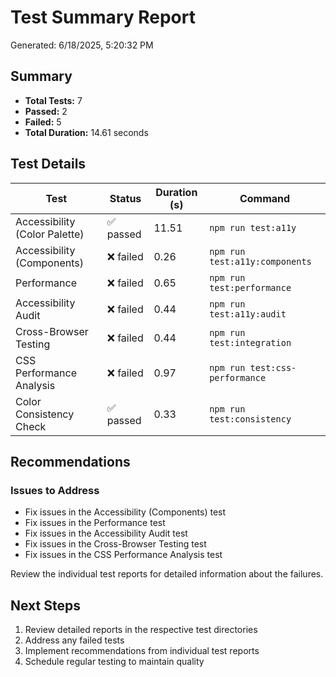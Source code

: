 # Test Summary Report

Generated: 6/18/2025, 5:20:32 PM

## Summary

- **Total Tests:** 7
- **Passed:** 2
- **Failed:** 5
- **Total Duration:** 14.61 seconds

## Test Details

| Test | Status | Duration (s) | Command |
|------|--------|--------------|--------|
| Accessibility (Color Palette) | ✅ passed | 11.51 | `npm run test:a11y` |
| Accessibility (Components) | ❌ failed | 0.26 | `npm run test:a11y:components` |
| Performance | ❌ failed | 0.65 | `npm run test:performance` |
| Accessibility Audit | ❌ failed | 0.44 | `npm run test:a11y:audit` |
| Cross-Browser Testing | ❌ failed | 0.44 | `npm run test:integration` |
| CSS Performance Analysis | ❌ failed | 0.97 | `npm run test:css-performance` |
| Color Consistency Check | ✅ passed | 0.33 | `npm run test:consistency` |

## Recommendations

### Issues to Address

- Fix issues in the Accessibility (Components) test
- Fix issues in the Performance test
- Fix issues in the Accessibility Audit test
- Fix issues in the Cross-Browser Testing test
- Fix issues in the CSS Performance Analysis test

Review the individual test reports for detailed information about the failures.

## Next Steps

1. Review detailed reports in the respective test directories
2. Address any failed tests
3. Implement recommendations from individual test reports
4. Schedule regular testing to maintain quality
